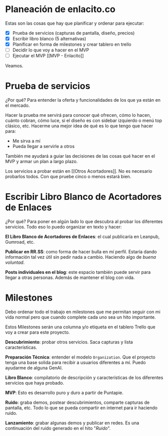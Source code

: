 # Planeación de enlacito.co

Estas son las cosas que hay que planificar y ordenar para ejecutar:

- [x] Prueba de servicios (capturas de pantalla, diseño, precios)
- [x] Escribir libro blanco (5 alternativas)
- [x] Planificar en forma de milestones y crear tablero en trello
- [ ] Decidir lo que voy a hacer en el MVP
- [ ] Ejecutar el MVP [[MVP - Enlacito]]

Veamos.

#  Prueba de servicios

¿Por qué? Para entender la oferta y funcionalidades de los que ya están en el mercado.

Hacer la prueba me servirá para conocer qué ofrecen, cómo lo hacen, cuánto cobran, cómo luce, si el diseño es con sidebar izquierdo o menú top clásico, etc. Hacerme una mejor idea de qué es lo que tengo que hacer para:

- Me sirva a mí
- Pueda llegar a servirle a otros

También me ayudará a guiar las decisiones de las cosas qué hacer en el MVP y armar un plan a largo plazo.

Los servicios a probar están en [[Otros Acortadores]]. No es necesario probarlos todos. Con que pruebe cinco o menos estará bien.

# Escribir Libro Blanco de Acortadores de Enlaces

¿Por qué? Para poner en algún lado lo que descubra al probar los diferentes servicios. Todo eso lo puedo organizar en texto y hacer:

**El Libro Blanco de Acortadores de Enlaces**: el cual publicaría en Leanpub, Gumroad, etc.

**Publicar en RR.SS**: como forma de hacer bulla en mí perfil. Estaría dando información tal vez útil sin pedir nada a cambio. Haciendo algo de _buena voluntad_.

**Posts individuales en el blog**: este espacio también puede servir para llegar a otras personas. Además de mantener el blog con vida.

# Milestones

Debo ordenar todo el trabajo en milestones que me permitan seguir con mi vida normal pero que cuando complete cada uno sea un hito importante.

Estos Milestones serán una columna y/o etiqueta en el tablero Trello que voy a crear para este proyecto.

**Descubrimiento**: probar otros servicios. Saca capturas y lista características.

**Preparación Técnica**: entender el modelo `Organization`. Que el proyecto tenga una base solida para recibir a usuarios diferentes a mí. Puedo ayudarme de alguna GenAI.

**Libro Blanco**: compilatorio de descripción y características de los diferentes servicios que haya probado.

**MVP**: Esto es desarrollo puro y duro a partir de Puntapie.

**Ruido**: graba demos, postear descubrimientos, comparte capturas de pantalla, etc. Todo lo que se pueda compartir en internet para ir haciendo ruido.

**Lanzamiento**: grabar algunas demos y publicar en redes. Es una continuación del ruido generado en el hito "*Ruido*".
